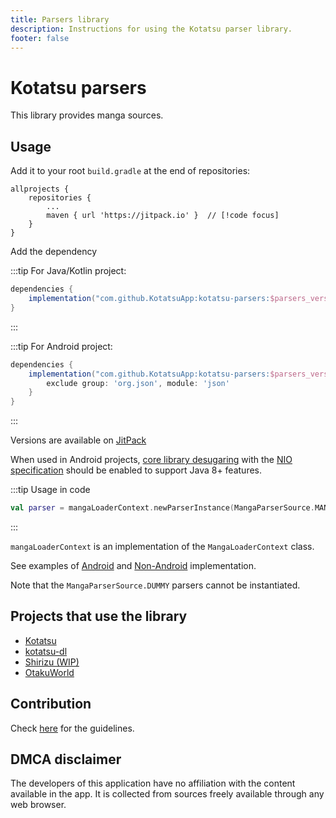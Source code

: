 ```yaml
---
title: Parsers library
description: Instructions for using the Kotatsu parser library.
footer: false
---
```


# Kotatsu parsers
This library provides manga sources.

## Usage
Add it to your root `build.gradle` at the end of repositories:

```groovy{4}
allprojects {
	repositories {
		...
		maven { url 'https://jitpack.io' }  // [!code focus]
	}
}
```

Add the dependency

:::tip For Java/Kotlin project:
```groovy
dependencies {
    implementation("com.github.KotatsuApp:kotatsu-parsers:$parsers_version")
}
```
:::

:::tip For Android project:
```groovy
dependencies {
    implementation("com.github.KotatsuApp:kotatsu-parsers:$parsers_version") {
        exclude group: 'org.json', module: 'json'
    }
}
```
:::

Versions are available on [JitPack](https://jitpack.io/#KotatsuApp/kotatsu-parsers)

When used in Android
projects, [core library desugaring](https://developer.android.com/studio/write/java8-support#library-desugaring) with
the [NIO specification](https://developer.android.com/studio/write/java11-nio-support-table) should be enabled to
support Java 8+ features.


:::tip Usage in code
```kotlin
val parser = mangaLoaderContext.newParserInstance(MangaParserSource.MANGADEX)
```
:::

`mangaLoaderContext` is an implementation of the `MangaLoaderContext` class.

See examples
of [Android](https://github.com/KotatsuApp/Kotatsu/blob/devel/app/src/main/kotlin/org/koitharu/kotatsu/core/parser/MangaLoaderContextImpl.kt)
and [Non-Android](https://github.com/KotatsuApp/kotatsu-dl/blob/master/src/jvmMain/kotlin/org/koitharu/kotatsu_dl/logic/MangaLoaderContextImpl.kt)
implementation.

Note that the `MangaParserSource.DUMMY` parsers cannot be instantiated.

## Projects that use the library

- [Kotatsu](https://github.com/KotatsuApp/Kotatsu)
- [kotatsu-dl](https://github.com/KotatsuApp/kotatsu-dl)
- [Shirizu (WIP)](https://github.com/ztimms73/shirizu)
- [OtakuWorld](https://github.com/jakepurple13/OtakuWorld)

## Contribution

Check [here](/dev/contribute/#parsers-contribution-guidelines) for the guidelines.

## DMCA disclaimer

The developers of this application have no affiliation with the content available in the app. It is collected from
sources freely available through any web browser.